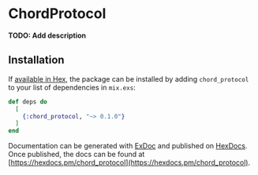 # ChordProtocol

**TODO: Add description**

## Installation

If [available in Hex](https://hex.pm/docs/publish), the package can be installed
by adding `chord_protocol` to your list of dependencies in `mix.exs`:

```elixir
def deps do
  [
    {:chord_protocol, "~> 0.1.0"}
  ]
end
```

Documentation can be generated with [ExDoc](https://github.com/elixir-lang/ex_doc)
and published on [HexDocs](https://hexdocs.pm). Once published, the docs can
be found at [https://hexdocs.pm/chord_protocol](https://hexdocs.pm/chord_protocol).

